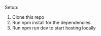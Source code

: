 Setup:

1. Clone this repo
2. Run npm install for the dependencies
3. Run npm run dev to start hosting locally 
